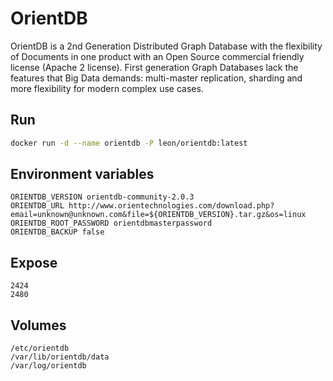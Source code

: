 # OrientDB
OrientDB is a 2nd Generation Distributed Graph Database with the flexibility of Documents in one product with an Open Source commercial friendly license (Apache 2 license). First generation Graph Databases lack the features that Big Data demands: multi-master replication, sharding and more flexibility for modern complex use cases.

## Run

```bash
docker run -d --name orientdb -P leon/orientdb:latest
```

## Environment variables
```
ORIENTDB_VERSION orientdb-community-2.0.3
ORIENTDB_URL http://www.orientechnologies.com/download.php?email=unknown@unknown.com&file=${ORIENTDB_VERSION}.tar.gz&os=linux
ORIENTDB_ROOT_PASSWORD orientdbmasterpassword
ORIENTDB_BACKUP false
```

## Expose
```
2424
2480
```

## Volumes
```
/etc/orientdb
/var/lib/orientdb/data
/var/log/orientdb
```
